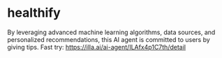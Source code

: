 # healthify
 By leveraging advanced machine learning algorithms, data sources, and personalized recommendations, this AI agent is committed to users by giving tips.
Fast try: https://illa.ai/ai-agent/ILAfx4p1C7th/detail
